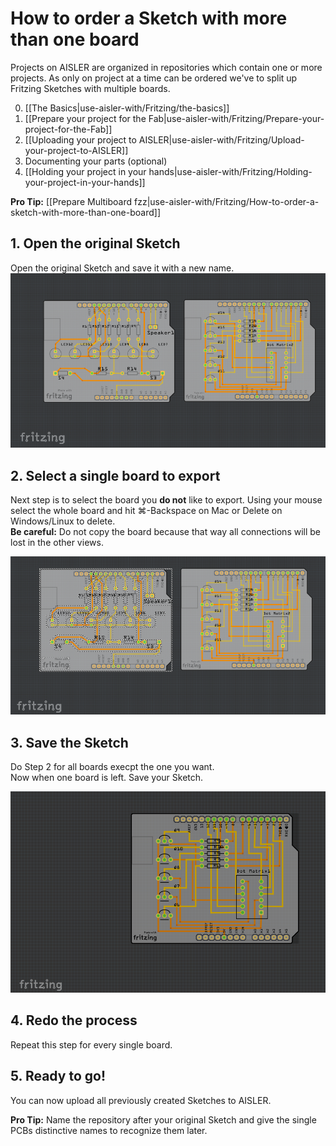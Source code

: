 <!-- --- title: How to order a Sketch with more than one board -->
# How to order a Sketch with more than one board
Projects on AISLER are organized in repositories which contain one or more projects. As only on project at a time can be ordered we've to split up Fritzing Sketches with multiple boards.

0. [[The Basics|use-aisler-with/Fritzing/the-basics]]
1. [[Prepare your project for the Fab|use-aisler-with/Fritzing/Prepare-your-project-for-the-Fab]]
2. [[Uploading your project to AISLER|use-aisler-with/Fritzing/Upload-your-project-to-AISLER]]
3. Documenting your parts (optional)
4. [[Holding your project in your hands|use-aisler-with/Fritzing/Holding-your-project-in-your-hands]]

**Pro Tip:** [[Prepare Multiboard fzz|use-aisler-with/Fritzing/How-to-order-a-sketch-with-more-than-one-board]]

## 1. Open the original Sketch
Open the original Sketch and save it with a new name.  
![Open original sketch](assets/multiple_pcbs_original.png)

## 2. Select a single board to export
Next step is to select the board you **do not** like to export. Using your mouse select the whole board and hit ⌘-Backspace on Mac or Delete on Windows/Linux to delete.  
**Be careful:** Do not copy the board because that way all connections will be lost in the other views.

![Select PCB](assets/multiple_pcbs_selected.png)

## 3. Save the Sketch
Do Step 2 for all boards execpt the one you want.  
Now when one board is left. Save your Sketch.  

![Save New PCB](assets/multiple_pcbs_delete_default.png)  

## 4. Redo the process
Repeat this step for every single board.  

## 5. Ready to go!
You can now upload all previously created Sketches to AISLER.

**Pro Tip:** Name the repository after your original Sketch and give the single PCBs distinctive names to recognize them later.

